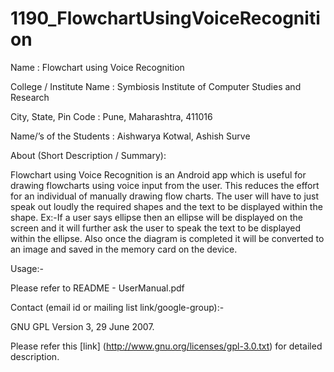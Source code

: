 1190_FlowchartUsingVoiceRecognition
===================================

Name : Flowchart using Voice Recognition

College / Institute Name : Symbiosis Institute of Computer Studies and Research

City, State, Pin Code : Pune, Maharashtra, 411016

Name/’s of the Students : Aishwarya Kotwal, Ashish Surve

About (Short Description / Summary):

Flowchart using Voice Recognition is an Android app which is useful for drawing flowcharts using voice input from the user. This
reduces the effort for an individual of manually drawing flow charts. The user will have to just
speak out loudly the required shapes and the text to be displayed within the shape.
Ex:-If a user says ellipse then an ellipse will be displayed on the screen and it will further ask the user to
speak the text to be displayed within the ellipse.
Also once the diagram is completed it will be converted to an image and saved in the memory card on the device.


Usage:-

Please refer to README - UserManual.pdf

Contact (email id or mailing list link/google-group):-

GNU GPL Version 3, 29 June 2007.

Please refer this [link] (http://www.gnu.org/licenses/gpl-3.0.txt) for detailed description.
